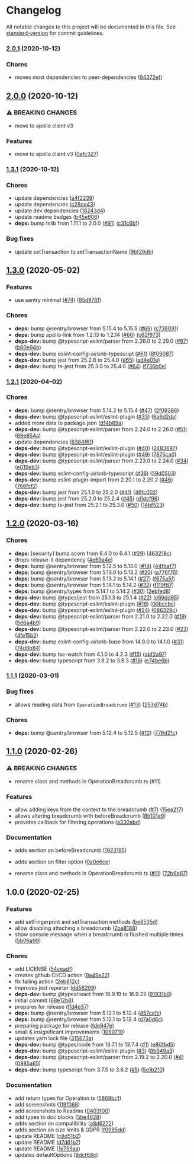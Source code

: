 # Changelog

All notable changes to this project will be documented in this file. See [standard-version](https://github.com/conventional-changelog/standard-version) for commit guidelines.

### [2.0.1](https://github.com/DiederikvandenB/apollo-link-sentry/compare/v2.0.0...v2.0.1) (2020-10-12)


### Chores

* moves most dependencies to peer-dependencies ([94372ef](https://github.com/DiederikvandenB/apollo-link-sentry/commit/94372ef04d08437d07239b95efb82214fab338bf))

## [2.0.0](https://github.com/DiederikvandenB/apollo-link-sentry/compare/v1.3.1...v2.0.0) (2020-10-12)


### ⚠ BREAKING CHANGES

* move to apollo client v3

### Features

* move to apollo client v3 ([0afc327](https://github.com/DiederikvandenB/apollo-link-sentry/commit/0afc3279888df2ab0ffee8ad1f3cdfdcf7205b29))

### [1.3.1](https://github.com/DiederikvandenB/apollo-link-sentry/compare/v1.3.0...v1.3.1) (2020-10-12)


### Chores

* update dependencies ([a4f2239](https://github.com/DiederikvandenB/apollo-link-sentry/commit/a4f2239325ec1ce6e2685fed8d7bf3919ea5c57e))
* update dependencies ([c28ce43](https://github.com/DiederikvandenB/apollo-link-sentry/commit/c28ce433bbb16cfe8adac77a2c62b5fd57c7ce07))
* update dev dependencies ([18243d4](https://github.com/DiederikvandenB/apollo-link-sentry/commit/18243d41e212f2ac87e90a16b05e30b219b0d4a1))
* update readme badges ([b45e606](https://github.com/DiederikvandenB/apollo-link-sentry/commit/b45e606baf77ffc740bc4e71f1c2b530f3f3da65))
* **deps:** bump tslib from 1.11.1 to 2.0.0 ([#91](https://github.com/DiederikvandenB/apollo-link-sentry/issues/91)) ([c31c6b1](https://github.com/DiederikvandenB/apollo-link-sentry/commit/c31c6b1e9e3fb66cd0a3315f3a377665e6a3681c))


### Bug fixes

* update setTransaction to setTransactionName ([9bf26db](https://github.com/DiederikvandenB/apollo-link-sentry/commit/9bf26dbd380884a104b807cddea4634207b8d7c0))

## [1.3.0](https://github.com/DiederikvandenB/apollo-link-sentry/compare/v1.2.1...v1.3.0) (2020-05-02)


### Features

* use sentry minimal ([#74](https://github.com/DiederikvandenB/apollo-link-sentry/issues/74)) ([85d976f](https://github.com/DiederikvandenB/apollo-link-sentry/commit/85d976fe48682a7195719b70722f86347f3f40d5))


### Chores

* **deps:** bump @sentry/browser from 5.15.4 to 5.15.5 ([#69](https://github.com/DiederikvandenB/apollo-link-sentry/issues/69)) ([c738091](https://github.com/DiederikvandenB/apollo-link-sentry/commit/c738091363badcc964ce9782eb119b9e1dd6b249))
* **deps:** bump apollo-link from 1.2.13 to 1.2.14 ([#60](https://github.com/DiederikvandenB/apollo-link-sentry/issues/60)) ([c62f973](https://github.com/DiederikvandenB/apollo-link-sentry/commit/c62f97364266f0df967078037d509fdc97e476fe))
* **deps-dev:** bump @typescript-eslint/parser from 2.26.0 to 2.29.0 ([#67](https://github.com/DiederikvandenB/apollo-link-sentry/issues/67)) ([b60e94b](https://github.com/DiederikvandenB/apollo-link-sentry/commit/b60e94be5e9f68ae030abfe4463c2a41f06f48b2))
* **deps-dev:** bump eslint-config-airbnb-typescript ([#61](https://github.com/DiederikvandenB/apollo-link-sentry/issues/61)) ([8f09087](https://github.com/DiederikvandenB/apollo-link-sentry/commit/8f09087e383857461d0a746621ec657d5e2217f8))
* **deps-dev:** bump jest from 25.2.6 to 25.4.0 ([#65](https://github.com/DiederikvandenB/apollo-link-sentry/issues/65)) ([ad4e01e](https://github.com/DiederikvandenB/apollo-link-sentry/commit/ad4e01e90fd780bf77150e45697c1fbca25d9f25))
* **deps-dev:** bump ts-jest from 25.3.0 to 25.4.0 ([#64](https://github.com/DiederikvandenB/apollo-link-sentry/issues/64)) ([f736b0e](https://github.com/DiederikvandenB/apollo-link-sentry/commit/f736b0e3c9f285b1cce2d538f51fbfd0717757b7))

### [1.2.1](https://github.com/DiederikvandenB/apollo-link-sentry/compare/v1.2.0...v1.2.1) (2020-04-02)


### Chores

* **deps:** bump @sentry/browser from 5.14.2 to 5.15.4 ([#47](https://github.com/DiederikvandenB/apollo-link-sentry/issues/47)) ([2f09386](https://github.com/DiederikvandenB/apollo-link-sentry/commit/2f0938658682c3d92c96777737b209ee8b4ee556))
* **deps-dev:** bump @typescript-eslint/eslint-plugin ([#33](https://github.com/DiederikvandenB/apollo-link-sentry/issues/33)) ([6a6d2da](https://github.com/DiederikvandenB/apollo-link-sentry/commit/6a6d2da98595396b4d0c6579386fab980945487c))
* added more data to package.json ([d14b89a](https://github.com/DiederikvandenB/apollo-link-sentry/commit/d14b89acf0d0b7ac0280fc48f9154180f6267b23))
* **deps-dev:** bump @typescript-eslint/parser from 2.24.0 to 2.26.0 ([#51](https://github.com/DiederikvandenB/apollo-link-sentry/issues/51)) ([69e854a](https://github.com/DiederikvandenB/apollo-link-sentry/commit/69e854a0d12812ebbc11cc05d12e060120510aca))
* update dependencies ([6384f61](https://github.com/DiederikvandenB/apollo-link-sentry/commit/6384f61c72cb2c8537d3c9c7c7d4ad91c0fb236f))
* **deps-dev:** bump @typescript-eslint/eslint-plugin ([#40](https://github.com/DiederikvandenB/apollo-link-sentry/issues/40)) ([2483697](https://github.com/DiederikvandenB/apollo-link-sentry/commit/2483697ef1b3763527e358c1bdc114c4d61b9113))
* **deps-dev:** bump @typescript-eslint/eslint-plugin ([#49](https://github.com/DiederikvandenB/apollo-link-sentry/issues/49)) ([7875ca0](https://github.com/DiederikvandenB/apollo-link-sentry/commit/7875ca0c1ccf5fd2a501d214de4bcff5739de729))
* **deps-dev:** bump @typescript-eslint/parser from 2.23.0 to 2.24.0 ([#34](https://github.com/DiederikvandenB/apollo-link-sentry/issues/34)) ([e019eb3](https://github.com/DiederikvandenB/apollo-link-sentry/commit/e019eb34c559553bbbbc8bb65c729c697481f8ca))
* **deps-dev:** bump eslint-config-airbnb-typescript ([#36](https://github.com/DiederikvandenB/apollo-link-sentry/issues/36)) ([59d0503](https://github.com/DiederikvandenB/apollo-link-sentry/commit/59d05038fa499b9a9bc5e52122c25db8cee955d3))
* **deps-dev:** bump eslint-plugin-import from 2.20.1 to 2.20.2 ([#46](https://github.com/DiederikvandenB/apollo-link-sentry/issues/46)) ([766fcf2](https://github.com/DiederikvandenB/apollo-link-sentry/commit/766fcf261bd1fefe6497808e8420e2707d13142e))
* **deps-dev:** bump jest from 25.1.0 to 25.2.0 ([#41](https://github.com/DiederikvandenB/apollo-link-sentry/issues/41)) ([46fc002](https://github.com/DiederikvandenB/apollo-link-sentry/commit/46fc00224d086eeb5cac415cb2417f798c3b0b14))
* **deps-dev:** bump jest from 25.2.0 to 25.2.4 ([#45](https://github.com/DiederikvandenB/apollo-link-sentry/issues/45)) ([d1dcf96](https://github.com/DiederikvandenB/apollo-link-sentry/commit/d1dcf964b243a3f4a6f4998eb1488cf7f22b0247))
* **deps-dev:** bump ts-jest from 25.2.1 to 25.3.0 ([#50](https://github.com/DiederikvandenB/apollo-link-sentry/issues/50)) ([14bf523](https://github.com/DiederikvandenB/apollo-link-sentry/commit/14bf523bf38babdeb567a2bd78c94b2de8f8af48))

## [1.2.0](https://github.com/DiederikvandenB/apollo-link-sentry/compare/v1.1.1...v1.2.0) (2020-03-16)


### Chores

* **deps:** [security] bump acorn from 6.4.0 to 6.4.1 ([#29](https://github.com/DiederikvandenB/apollo-link-sentry/issues/29)) ([463218c](https://github.com/DiederikvandenB/apollo-link-sentry/commit/463218c26188b3712ca6ed37a6eb2c98cacba68e))
* drops release-it dependency ([4e69a4e](https://github.com/DiederikvandenB/apollo-link-sentry/commit/4e69a4e1a0a25dfedf1d7ec0a69127d4c1f7119d))
* **deps:** bump @sentry/browser from 5.12.5 to 5.13.0 ([#14](https://github.com/DiederikvandenB/apollo-link-sentry/issues/14)) ([44fbaf7](https://github.com/DiederikvandenB/apollo-link-sentry/commit/44fbaf715947319f0c04debde7ad9126d6e3b631))
* **deps:** bump @sentry/browser from 5.13.0 to 5.13.2 ([#20](https://github.com/DiederikvandenB/apollo-link-sentry/issues/20)) ([a776f76](https://github.com/DiederikvandenB/apollo-link-sentry/commit/a776f76bee581a50c56f60ca3490ee51c5418a32))
* **deps:** bump @sentry/browser from 5.13.2 to 5.14.1 ([#27](https://github.com/DiederikvandenB/apollo-link-sentry/issues/27)) ([f675a5f](https://github.com/DiederikvandenB/apollo-link-sentry/commit/f675a5fe05eb7b0445c94f5e1b66675b8495aa4c))
* **deps:** bump @sentry/browser from 5.14.1 to 5.14.2 ([#32](https://github.com/DiederikvandenB/apollo-link-sentry/issues/32)) ([f119f67](https://github.com/DiederikvandenB/apollo-link-sentry/commit/f119f672f62ceb12d45d11d1fa5ebd257d14dd21))
* **deps:** bump @sentry/types from 5.14.1 to 5.14.2 ([#30](https://github.com/DiederikvandenB/apollo-link-sentry/issues/30)) ([2ebfed8](https://github.com/DiederikvandenB/apollo-link-sentry/commit/2ebfed86fa9d43b5775f777fb802d81e8191bebd))
* **deps-dev:** bump @types/jest from 25.1.3 to 25.1.4 ([#22](https://github.com/DiederikvandenB/apollo-link-sentry/issues/22)) ([e69dd65](https://github.com/DiederikvandenB/apollo-link-sentry/commit/e69dd65c2125e2f0b8ef2e7d20e2917f1b3eb187))
* **deps-dev:** bump @typescript-eslint/eslint-plugin ([#18](https://github.com/DiederikvandenB/apollo-link-sentry/issues/18)) ([00bccbc](https://github.com/DiederikvandenB/apollo-link-sentry/commit/00bccbcde6992641c1cbc65c737209d525bf5257))
* **deps-dev:** bump @typescript-eslint/eslint-plugin ([#24](https://github.com/DiederikvandenB/apollo-link-sentry/issues/24)) ([086329c](https://github.com/DiederikvandenB/apollo-link-sentry/commit/086329c7dc67512d6543b42143d57cb618994965))
* **deps-dev:** bump @typescript-eslint/parser from 2.21.0 to 2.22.0 ([#19](https://github.com/DiederikvandenB/apollo-link-sentry/issues/19)) ([5d6a4b9](https://github.com/DiederikvandenB/apollo-link-sentry/commit/5d6a4b9940436bac99c50340ba8300860c91b96c))
* **deps-dev:** bump @typescript-eslint/parser from 2.22.0 to 2.23.0 ([#23](https://github.com/DiederikvandenB/apollo-link-sentry/issues/23)) ([4fe15b2](https://github.com/DiederikvandenB/apollo-link-sentry/commit/4fe15b2da7b50a3e2d40ec36a4a17b0e0d2b4fb9))
* **deps-dev:** bump eslint-config-airbnb-base from 14.0.0 to 14.1.0 ([#31](https://github.com/DiederikvandenB/apollo-link-sentry/issues/31)) ([74d6b84](https://github.com/DiederikvandenB/apollo-link-sentry/commit/74d6b84ad47a6a234e08af2c12d35e7b30f5b320))
* **deps-dev:** bump tsc-watch from 4.1.0 to 4.2.3 ([#15](https://github.com/DiederikvandenB/apollo-link-sentry/issues/15)) ([abf2a97](https://github.com/DiederikvandenB/apollo-link-sentry/commit/abf2a974a72a3967febc36af0f8c26e322de04b5))
* **deps-dev:** bump typescript from 3.8.2 to 3.8.3 ([#16](https://github.com/DiederikvandenB/apollo-link-sentry/issues/16)) ([e74be6b](https://github.com/DiederikvandenB/apollo-link-sentry/commit/e74be6bcc57e82ac933af805a6ad4d7c5276cb70))

### [1.1.1](https://github.com/DiederikvandenB/apollo-link-sentry/compare/v1.1.0...v1.1.1) (2020-03-01)


### Bug fixes

* allows reading data from `OperationBreadcrumb` ([#13](https://github.com/DiederikvandenB/apollo-link-sentry/issues/13)) ([253d74b](https://github.com/DiederikvandenB/apollo-link-sentry/commit/253d74b370041a99d3524e5f963dbb122a082268))


### Chores

* **deps:** bump @sentry/browser from 5.12.4 to 5.12.5 ([#12](https://github.com/DiederikvandenB/apollo-link-sentry/issues/12)) ([776d21c](https://github.com/DiederikvandenB/apollo-link-sentry/commit/776d21cbfece4a380640f43e7bd32ef5ac988ee5))

## [1.1.0](https://github.com/DiederikvandenB/apollo-link-sentry/compare/v1.0.0...v1.1.0) (2020-02-26)


### ⚠ BREAKING CHANGES

* rename class and methods in OperationBreadcrumb.ts (#11)

### Features

* allow adding keys from the context to the breadcrumb ([#7](https://github.com/DiederikvandenB/apollo-link-sentry/issues/7)) ([15ea217](https://github.com/DiederikvandenB/apollo-link-sentry/commit/15ea21727abd19932d487e0001ca0b70ad2ef876))
* allows altering breadcrumb with beforeBreadcrumb ([8b101e9](https://github.com/DiederikvandenB/apollo-link-sentry/commit/8b101e968eb0859bb2c14d3a7c54766384ca97e1))
* provides callback for filtering operations ([a330abd](https://github.com/DiederikvandenB/apollo-link-sentry/commit/a330abdcb671267590e379bdbdbd5e4a4bea0a4f))


### Documentation

* adds section on beforeBreadcrumb ([1923195](https://github.com/DiederikvandenB/apollo-link-sentry/commit/1923195ba11b6a2ec9149f03358ea42424871714))
* adds section on filter option ([0a0e6ce](https://github.com/DiederikvandenB/apollo-link-sentry/commit/0a0e6ceb31bfb9321212fefe7b3c711bd34f7d2a))


* rename class and methods in OperationBreadcrumb.ts ([#11](https://github.com/DiederikvandenB/apollo-link-sentry/issues/11)) ([72b6b67](https://github.com/DiederikvandenB/apollo-link-sentry/commit/72b6b67c10f25d56554375ef0d9692e8beb27865))

## 1.0.0 (2020-02-25)


### Features

* add setFingerprint and setTransaction methods ([be8535d](https://github.com/DiederikvandenB/apollo-link-sentry/commit/be8535d4c2f5b7c2f23d5ad3dad7ba4988ed22ac))
* allow disabling attaching a breadcrumb ([2ba8188](https://github.com/DiederikvandenB/apollo-link-sentry/commit/2ba8188222a4065f00ad5cd09b32a8229f9564c1))
* show console message when a breadcrumb is flushed multiple times ([5b06a99](https://github.com/DiederikvandenB/apollo-link-sentry/commit/5b06a99af291284d68503815919aac6f3713c209))


### Chores

* add LICENSE ([54ceadf](https://github.com/DiederikvandenB/apollo-link-sentry/commit/54ceadfd285ebdbeae7cb639835c17344d605c6a))
* creates github CI/CD action ([9a49e22](https://github.com/DiederikvandenB/apollo-link-sentry/commit/9a49e2263ffc73aa9eea85f0e8a248b6cfab05b8))
* fix failing action ([2eb812c](https://github.com/DiederikvandenB/apollo-link-sentry/commit/2eb812c1bfb996dd39b58941522bd7ad737bdad6))
* improves jest reporter ([dd56299](https://github.com/DiederikvandenB/apollo-link-sentry/commit/dd56299edae0a20f06a570a7e9e34619356f7e5e))
* **deps-dev:** bump @types/react from 16.9.19 to 16.9.22 ([91931b0](https://github.com/DiederikvandenB/apollo-link-sentry/commit/91931b0d441348d5050771ae98355de0ba6e605b))
* initial commit ([68e12b8](https://github.com/DiederikvandenB/apollo-link-sentry/commit/68e12b8e1bdc23195cdb6c1f7d57866fe944291b))
* prepares for release ([ffd4e37](https://github.com/DiederikvandenB/apollo-link-sentry/commit/ffd4e3738c861329f7e555cb0720db12d06e4dee))
* **deps:** bump @sentry/browser from 5.12.1 to 5.12.4 ([457cefc](https://github.com/DiederikvandenB/apollo-link-sentry/commit/457cefc91ab7e0bd9dd55b5506e8a84cc27935b1))
* **deps:** bump @sentry/browser from 5.12.1 to 5.12.4 ([d7a0d6c](https://github.com/DiederikvandenB/apollo-link-sentry/commit/d7a0d6cc3ee25e18b3ff068ec1a51cf49f9ab994))
* preparing package for release ([fde947e](https://github.com/DiederikvandenB/apollo-link-sentry/commit/fde947e8759de5d498a95284be799d6f0fe2d620))
* small & insignificant improvements ([1090710](https://github.com/DiederikvandenB/apollo-link-sentry/commit/10907102307abdf693a03286aab8e3f45e9e5bbf))
* updates yarn lock file ([315673a](https://github.com/DiederikvandenB/apollo-link-sentry/commit/315673a8636c34c7a4be4c2e09ea4d784e58c133))
* **deps-dev:** bump @types/node from 13.7.1 to 13.7.4 ([#1](https://github.com/DiederikvandenB/apollo-link-sentry/issues/1)) ([e80fbd5](https://github.com/DiederikvandenB/apollo-link-sentry/commit/e80fbd5a9c1c1d9e9cc2cfaf70a9687ea3dbb9ab))
* **deps-dev:** bump @typescript-eslint/eslint-plugin ([#3](https://github.com/DiederikvandenB/apollo-link-sentry/issues/3)) ([9b949a3](https://github.com/DiederikvandenB/apollo-link-sentry/commit/9b949a3456e85aa9119a49254ba6cd609b1f753b))
* **deps-dev:** bump @typescript-eslint/parser from 2.19.2 to 2.20.0 ([#4](https://github.com/DiederikvandenB/apollo-link-sentry/issues/4)) ([0985a65](https://github.com/DiederikvandenB/apollo-link-sentry/commit/0985a65e0dbd0b49addd1dadafb89de4212486c5))
* **deps-dev:** bump typescript from 3.7.5 to 3.8.2 ([#5](https://github.com/DiederikvandenB/apollo-link-sentry/issues/5)) ([5e1b210](https://github.com/DiederikvandenB/apollo-link-sentry/commit/5e1b210dc11a32a5193c1c5e0b9ab14d15924932))


### Documentation

* add return types for Operation.ts ([5868bc1](https://github.com/DiederikvandenB/apollo-link-sentry/commit/5868bc1213cc7e0ec62ab8362e2e5defd51c1d17))
* add screenshots ([119f068](https://github.com/DiederikvandenB/apollo-link-sentry/commit/119f0680c6edd410f9d9397533950a91481b8792))
* add screenshots to Readme ([0403f00](https://github.com/DiederikvandenB/apollo-link-sentry/commit/0403f00e16c135d441140919654be9e81c08b2f9))
* add types to doc blocks ([5be4628](https://github.com/DiederikvandenB/apollo-link-sentry/commit/5be46284da0504d074320192dc0a86145391a15e))
* adds section on compatibility ([a8d6272](https://github.com/DiederikvandenB/apollo-link-sentry/commit/a8d6272e39fc9731281dc8dad6d569d233877af2))
* adds section on size limits & GDPR ([f0985dd](https://github.com/DiederikvandenB/apollo-link-sentry/commit/f0985dd4458c7e03e2f3d714d9c6d847d1386362))
* update README ([c8d51b2](https://github.com/DiederikvandenB/apollo-link-sentry/commit/c8d51b2192702638ed349def6a99bbde80ce7012))
* update README ([d7d61b7](https://github.com/DiederikvandenB/apollo-link-sentry/commit/d7d61b77bfe491ddeb1f730a19bde99cda134d24))
* update README ([1e759aa](https://github.com/DiederikvandenB/apollo-link-sentry/commit/1e759aa4260a451f1a3715c58fdc32ef54fd5d34))
* updates defaultOptions ([8dcf68c](https://github.com/DiederikvandenB/apollo-link-sentry/commit/8dcf68c0555eae7fcf38e0780e40123892870aad))
